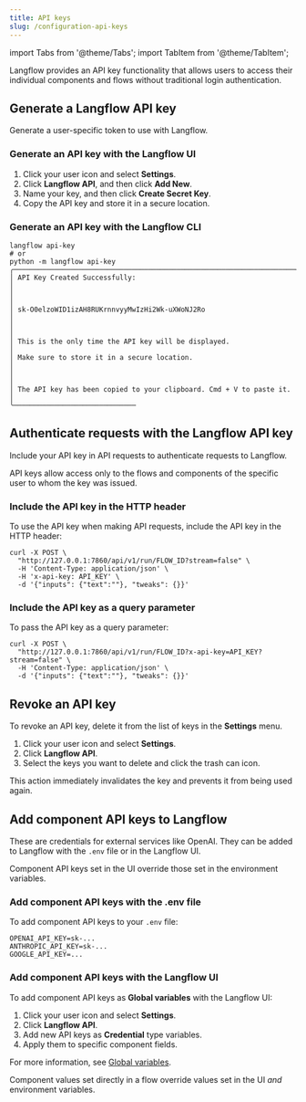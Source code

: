 ```yaml
---
title: API keys
slug: /configuration-api-keys
---
```


import Tabs from '@theme/Tabs';
import TabItem from '@theme/TabItem';

Langflow provides an API key functionality that allows users to access their individual components and flows without traditional login authentication.

## Generate a Langflow API key

Generate a user-specific token to use with Langflow.

### Generate an API key with the Langflow UI

1. Click your user icon and select **Settings**.
2. Click **Langflow API**, and then click **Add New**.
3. Name your key, and then click **Create Secret Key**.
4. Copy the API key and store it in a secure location.

### Generate an API key with the Langflow CLI

```shell
langflow api-key
# or
python -m langflow api-key
╭─────────────────────────────────────────────────────────────────────╮
│ API Key Created Successfully:                                       │
│                                                                     │
│ sk-O0elzoWID1izAH8RUKrnnvyyMwIzHi2Wk-uXWoNJ2Ro                      │
│                                                                     │
│ This is the only time the API key will be displayed.                │
│ Make sure to store it in a secure location.                         │
│                                                                     │
│ The API key has been copied to your clipboard. Cmd + V to paste it. │
╰──────────────────────────────

```

## Authenticate requests with the Langflow API key

Include your API key in API requests to authenticate requests to Langflow.

API keys allow access only to the flows and components of the specific user to whom the key was issued.

### Include the API key in the HTTP header

To use the API key when making API requests, include the API key in the HTTP header:

```shell
curl -X POST \
  "http://127.0.0.1:7860/api/v1/run/FLOW_ID?stream=false" \
  -H 'Content-Type: application/json' \
  -H 'x-api-key: API_KEY' \
  -d '{"inputs": {"text":""}, "tweaks": {}}'
```

### Include the API key as a query parameter

To pass the API key as a query parameter:

```shell
curl -X POST \
  "http://127.0.0.1:7860/api/v1/run/FLOW_ID?x-api-key=API_KEY?stream=false" \
  -H 'Content-Type: application/json' \
  -d '{"inputs": {"text":""}, "tweaks": {}}'
```

## Revoke an API key

To revoke an API key, delete it from the list of keys in the **Settings** menu.

1. Click your user icon and select **Settings**.
2. Click **Langflow API**.
3. Select the keys you want to delete and click the trash can icon.

This action immediately invalidates the key and prevents it from being used again.

## Add component API keys to Langflow

These are credentials for external services like OpenAI. They can be added to Langflow with the `.env` file or in the Langflow UI.

Component API keys set in the UI override those set in the environment variables.

### Add component API keys with the .env file

To add component API keys to your `.env` file:

```text
OPENAI_API_KEY=sk-...
ANTHROPIC_API_KEY=sk-...
GOOGLE_API_KEY=...
```

### Add component API keys with the Langflow UI

To add component API keys as **Global variables** with the Langflow UI:

1. Click your user icon and select **Settings**.
2. Click **Langflow API**.
3. Add new API keys as **Credential** type variables.
4. Apply them to specific component fields.

For more information, see [Global variables](/configuration-global-variables).

Component values set directly in a flow override values set in the UI *and* environment variables.






